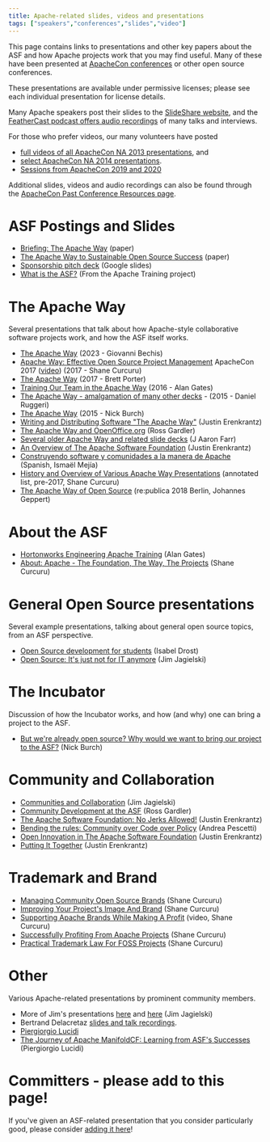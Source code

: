 ```yaml
---
title: Apache-related slides, videos and presentations
tags: ["speakers","conferences","slides","video"]
---
```


This page contains links to presentations and other key papers about the ASF and how
Apache projects work that you may find useful.  Many of these have
been presented at [ApacheCon conferences](https://events.apache.org) or
other open source conferences.

These presentations are available under permissive licenses; please see
each individual presentation for license details.

Many Apache speakers post their slides to the [SlideShare website](//www.slideshare.net/search/slideshow?searchfrom=header&q=apache+software),
and the [FeatherCast podcast offers audio recordings](//feathercast.apache.org/) of many talks and interviews.

For those who prefer videos, our many volunteers have posted
  - [full videos of all ApacheCon NA 2013 presentations](https://www.youtube.com/user/TheApacheFoundation/playlists), and
  - [select ApacheCon NA 2014 presentations](https://www.youtube.com/playlist?list=PLU2OcwpQkYCzvGxZgVOunTs-3iEao6YJc).
  - [Sessions from ApacheCon 2019 and 2020](https://www.youtube.com/channel/UCLDJ_V9KUOdOFSbDvPfGBxw)

Additional slides, videos and audio recordings can also be found through the
[ApacheCon Past Conference Resources page](https://wiki.apache.org/apachecon/Past_Conference_Resources).

# ASF Postings and Slides
- [Briefing: The Apache Way](https://www.apache.org/theapacheway/index.html) (paper)
- [The Apache Way to Sustainable Open Source Success](https://blogs.apache.org/foundation/entry/the-apache-way-to-sustainable)  (paper)
- [Sponsorship pitch deck](https://docs.google.com/presentation/d/1NGhnhuyA9LcSfnsxJK1AyBFTkrVgbTbzjsMjXT233qc/) (Google slides)
- [What is the ASF?](https://training.apache.org/presentations/comdev/apache-intro) (From the Apache Training project)

# The Apache Way

Several presentations that talk about how Apache-style collaborative
software projects work, and how the ASF itself works.

  - [The Apache Way](https://www.slideshare.net/GiovanniBechis/the-apache-way-257836473) (2023 - Giovanni Bechis)
  - [Apache Way: Effective Open Source Project Management](http://shaneslides.com/apachecon/TheApacheWay-Intro-ApacheConNA2017.html) ApacheCon 2017 ([video](https://www.youtube.com/watch?v=hpAv54KIgK8)) (2017 - Shane Curcuru)
  - [The Apache Way](https://www.slideshare.net/brettporter/the-apache-way-dataworks-summit-2017) (2017 - Brett Porter)
  - [Training Our Team in the Apache Way](https://www.slideshare.net/alanfgates/keynote-apache-bdeunov2016) (2016 - Alan Gates)
  - [The Apache Way - amalgamation of many other decks](https://people.apache.org/~druggeri/presentations/TheApacheWay.odp) - (2015 - Daniel Ruggeri)
  - [The Apache Way](https://home.apache.org/~nick/Talks/ApacheConNA15/TheApacheWay15.pdf) (2015 - Nick Burch)
  - [Writing and Distributing Software "The Apache Way"][3] (Justin Erenkrantz)
  - [The Apache Way and OpenOffice.org][8] (Ross Gardler)
  - [Several older Apache Way and related slide decks](https://www.slideshare.net/jaaronfarr/presentations) (J Aaron Farr)
  - [An Overview of The Apache Software Foundation][6] (Justin Erenkrantz)
  - [Construyendo software y comunidades a la manera de Apache](https://iemejia.github.io/slides/201806-Construyendo%20software%20y%20comunidades%20a%20la%20manera%20de%20Apache.pdf) (Spanish, Ismaël Mejía)
  - [History and Overview of Various Apache Way Presentations](http://shaneslides.com/2017/04/History-Of-The-Apache-Way/) (annotated list, pre-2017, Shane Curcuru)
  - [The Apache Way of Open Source](https://www.slideshare.net/johannesgeppert1/the-apache-way-of-open-source-republica-2018-berlin) (re:publica 2018 Berlin, Johannes Geppert)
  
# About the ASF

  - [Hortonworks Engineering Apache Training](https://www.slideshare.net/alanfgates/hortonworks-apache-training) (Alan Gates)
  - [About: Apache - The Foundation, The Way, The Projects](https://communityovercode.com/2012/05/camelone-2012-presentation/) (Shane Curcuru)

# General Open Source presentations

Several example presentations, talking about general open source topics,
from an ASF perspective.

  - [Open Source development for students][1] (Isabel Drost)
  - [Open Source: It's just not for IT anymore][10] (Jim Jagielski)

# The Incubator

Discussion of how the Incubator works, and how (and why) one can bring a
project to the ASF.

 - [But we're already open source? Why would we want to bring our project to the ASF?](https://home.apache.org/~nick/Talks/ApacheConNA16/ButWereAlreadyOpen.pdf) (Nick Burch)

# Community and Collaboration

  - [Communities and Collaboration][9] (Jim Jagielski) 
  - [Community Development at the ASF][7] (Ross Gardler)
  - [The Apache Software Foundation: No Jerks Allowed!][4] (Justin Erenkrantz)
  - [Bending the rules: Community over Code over Policy](https://www.slideshare.net/pescetti/bending-the-rules-community-over-code-over-policy-apachecon-2014) (Andrea Pescetti)
  - [Open Innovation in The Apache Software Foundation][2] (Justin Erenkrantz)
  - [Putting It Together][5] (Justin Erenkrantz)

# Trademark and Brand

 - [Managing Community Open Source Brands](https://communityovercode.com/2012/07/oscon-presentation/) (Shane Curcuru)
 - [Improving Your Project's Image And Brand](https://www.slideshare.net/shanecurcuru/improving-your-apache-projects-image-and-brand) (Shane Curcuru)
 - [Supporting Apache Brands While Making A Profit](https://www.youtube.com/watch?v=8cQMhysKeyU) (video, Shane Curcuru)
 - [Successfully Profiting From Apache Projects](https://www.slideshare.net/shanecurcuru/successfully-profiting-from-apache-brands) (Shane Curcuru)
 - [Practical Trademark Law For FOSS Projects](https://www.slideshare.net/shanecurcuru/practical-trademark-law-for-foss-projects) (Shane Curcuru)

# Other

Various Apache-related presentations by prominent community members.

  - More of Jim's presentations [here][11] and [here][12] (Jim Jagielski)
  - Bertrand Delacretaz [slides and talk recordings](https://pinboard.in/u:bdelacretaz/t:pressbook/).
  - [Piergiorgio Lucidi](https://www.slideshare.net/PiergiorgioLucidi)
  - [The Journey of Apache ManifoldCF: Learning from ASF's Successes](https://www.slideshare.net/PiergiorgioLucidi/the-journey-of-apache-manifoldcf-learning-from-asfs-successes-81289363) (Piergiorgio Lucidi)

# Committers - please add to this page!

If you've given an ASF-related presentation that you consider
particularly good, please consider [adding it here](https://github.com/apache/comdev-site)! 

  [1]: http://isabel-drost.de/hadoop/slides/christoph.pdf
  [2]: https://www.erenkrantz.com/apachecon/TransferSummit%20-%20Open%20Innovation.pdf
  [3]: https://www.erenkrantz.com/apachecon/OSBC%20-%20No%20Jerks%20Allowed.pdf
  [4]: https://www.erenkrantz.com/apachecon/JASIG%20-%20No%20Jerks%20Allowed.pdf
  [5]: https://www.erenkrantz.com/apachecon/Apache%20Roadshow%20Asia%202009.pdf
  [6]: https://www.erenkrantz.com/apachecon/SAP%20Apache%20Intro.pdf
  [7]: https://www.slideshare.net/bosc2010/gardler-bosc2010-communitydevelopmentattheasf
  [8]: https://www.slideshare.net/rgardler/the-apache-way-and-openofficeorg
  [9]: https://people.apache.org/~jim/presos/IOOS2011/Creating_Community.pdf
  [10]: https://people.apache.org/~jim/presos/OR2011/Open_Source_NotJust.pdf
  [11]: https://people.apache.org/~jim/presos/
  [12]: https://www.slideshare.net/jimjag/
